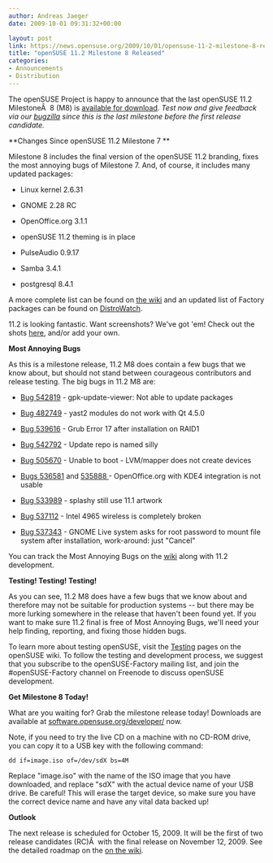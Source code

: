 ```yaml
---
author: Andreas Jaeger
date: 2009-10-01 09:31:32+00:00

layout: post
link: https://news.opensuse.org/2009/10/01/opensuse-11-2-milestone-8-released/
title: "openSUSE 11.2 Milestone 8 Released"
categories:
- Announcements
- Distribution
---
```

The openSUSE Project is happy to announce that the last openSUSE 11.2 MilestoneÂ  8 (M8) is [available for download](http://software.opensuse.org/developer). _Test now and give feedback via our [bugzilla](https://bugzilla.novell.com/enter_bug.cgi?classification=All&product=openSUSE%2011.2&submit=submit&cv_foundby=Development&format=guided) since this is the last milestone before the first release candidate._

<!-- more -->
**Changes Since openSUSE 11.2 Milestone 7
**

Milestone 8 includes the final version of the openSUSE 11.2 branding, fixes the most annoying bugs of Milestone 7. And, of course, it includes many updated packages:



	
  * Linux kernel 2.6.31

	
  * GNOME 2.28 RC

	
  * OpenOffice.org 3.1.1

	
  * openSUSE 11.2 theming is in place

	
  * PulseAudio 0.9.17

	
  * Samba 3.4.1

	
  * postgresql 8.4.1


A more complete list can be found on [the wiki](http://en.opensuse.org/Factory/News) and an updated list of Factory packages can be found on [DistroWatch](http://distrowatch.com/table.php?distribution=suse).

11.2 is looking fantastic. Want screenshots? We've got 'em! Check out the shots [here](http://en.opensuse.org/Screenshots/11.2_Milestones), and/or add your own.

**Most Annoying Bugs**

As this is a milestone release, 11.2 M8 does contain a few bugs that we know about, but should not stand between courageous contributors and release testing. The big bugs in 11.2 M8 are:



	
  * [Bug 542819](https://bugzilla.novell.com/show_bug.cgi?id=542819) - gpk-update-viewer: Not able to update packages

	
  * [Bug 482749](https://bugzilla.novell.com/show_bug.cgi?id=482749) - yast2 modules do not work with Qt 4.5.0

	
  * [Bug 539616](https://bugzilla.novell.com/show_bug.cgi?id=539616) - Grub Error 17 after installation on RAID1

	
  * [Bug 542792](https://bugzilla.novell.com/show_bug.cgi?id=542792) - Update repo is named silly

	
  * [Bug 505670](https://bugzilla.novell.com/show_bug.cgi?id=505670) - Unable to boot - LVM/mapper does not create devices

	
  * [Bugs 536581](https://bugzilla.novell.com/show_bug.cgi?id=536581) and [535888 ](https://bugzilla.novell.com/show_bug.cgi?id=535888) - OpenOffice.org with KDE4 integration is not usable

	
  * [Bug 533989](https://bugzilla.novell.com/show_bug.cgi?id=533989) - splashy still use 11.1 artwork

	
  * [Bug 537112](https://bugzilla.novell.com/show_bug.cgi?id=537112) - Intel 4965 wireless is completely broken

	
  * [Bug 537343](https://bugzilla.novell.com/show_bug.cgi?id=537343) - GNOME Live system asks for root password to mount file system after installation, work-around: just "Cancel"


You can track the Most Annoying Bugs on the [wiki](http://en.opensuse.org/Bugs:Most_Annoying_Bugs_11.2_dev) along with 11.2 development.

**Testing! Testing! Testing!**

As you can see, 11.2 M8 does have a few bugs that we know about and therefore may not be suitable for production systems -- but there may be more lurking somewhere in the release that haven't been found yet. If you want to make sure 11.2 final is free of Most Annoying Bugs, we'll need your help finding, reporting, and fixing those hidden bugs.

To learn more about testing openSUSE, visit the [Testing](http://en.opensuse.org/Testing/) pages on the openSUSE wiki. To follow the testing and development process, we suggest that you subscribe to the openSUSE-Factory mailing list, and join the #openSUSE-Factory channel on Freenode to discuss openSUSE development.

**Get Milestone 8 Today!**

What are you waiting for? Grab the milestone release today! Downloads are available at [software.opensuse.org/developer/](http://software.opensuse.org/developer/) now.

Note, if you need to try the live CD on a machine with no CD-ROM drive, you can copy it to a USB key with the following command:

    
    dd if=image.iso of=/dev/sdX bs=4M


Replace "image.iso" with the name of the ISO image that you have downloaded, and replace "sdX" with the actual device name of your USB drive. Be careful! This will erase the target device, so make sure you have the correct device name and have any vital data backed up!

**Outlook**

The next release is scheduled for October 15, 2009. It will be the first of two release candidates (RC)Â  with the final release on November 12, 2009. See the detailed roadmap on the [on the wiki](http://en.opensuse.org/Roadmap/11.2).		
